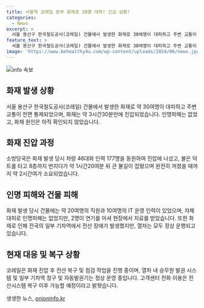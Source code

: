 ```yaml
---
title: 서울역 코레일 본부 화재로 30명 대피! 긴급 상황!
categories:
  - News
excerpt: >
  서울 용산구 한국철도공사(코레일) 건물에서 발생한 화재로 30여명이 대피하고 주변 교통이 전면 통제되었으나 인명피해는 없었던 것으로 확인됐다. 화재는 약 3시간30분만에 진압돼, 건물 내 직원들은 신속히 대피하여 인명피해가 없었으며, 전국 기차역의 일부에서는 전산 장애로 승차권 조회및 발매, 환불 작업이 일시 중단됐지만 열차는 정상 운행 중이다. 화재 원인은 아직 밝혀지지 않았으며, 소방당국은 정확한 원인 조사를 위해 노력하고 있다.
feature_text: >
  서울 용산구 한국철도공사(코레일) 건물에서 발생한 화재로 30여명이 대피하고 주변 교통이 전면 통제되었으나 인명피해는 없었던 것으로 확인됐다. 화재는 약 3시간30분만에 진압돼, 건물 내 직원들은 신속히 대피하여 인명피해가 없었으며, 전국 기차역의 일부에서는 전산 장애로 승차권 조회및 발매, 환불 작업이 일시 중단됐지만 열차는 정상 운행 중이다. 화재 원인은 아직 밝혀지지 않았으며, 소방당국은 정확한 원인 조사를 위해 노력하고 있다.
image: 'https://www.behealthy4u.com/wp-content/uploads/2024/06/news.jpg'
---
```


<p><img src="https://www.behealthy4u.com/wp-content/uploads/2024/06/news.jpg" alt="info 속보" /></p>

<h2 data-ke-size="size26">화재 발생 상황</h2>

<p data-ke-size="size16">서울 용산구 한국철도공사(코레일) 건물에서 발생한 화재로 약 30여명이 대피하고 주변 교통이 전면 통제되었으며, 화재는 약 3시간30분만에 진압되었습니다. 인명피해는 없었고, 화재 원인은 아직 확인되지 않았습니다.</p>

<h2 data-ke-size="size26">화재 진압 과정</h2>

<p data-ke-size="size16">소방당국은 화재 발생 당시 차량 46대와 인력 177명을 동원하여 진압에 나섰고, 불은 덕트를 타고 8층까지 번지다가 약 1시간20여분 뒤 큰 불길이 잡혔으며 완전히 꺼졌을 때까지 약 2시간여가 소요되었습니다.</p>

<h2 data-ke-size="size26">인명 피해와 건물 피해</h2>

<p data-ke-size="size16">화재 발생 당시 건물에는 약 20여명의 직원과 10여명의 IT 운영 인력이 있었으며, 자체 대피로 인명피해는 없었지만, 2명이 연기를 마셔 현장에서 치료를 받았습니다. 또한 화재로 인해 전국의 일부 기차역에서 전산 장애가 발생했지만, 열차는 모두 정상 운행되고 있습니다.</p>

<h2 data-ke-size="size26">현재 대응 및 복구 상황</h2>

<p data-ke-size="size16">코레일은 화재 진압 후 전산 복구 및 점검 작업을 진행 중이며, 열차 내 승무원 발권 시스템 및 일부 기차역 창구 및 자동발권기는 정상 운영 중입니다. 고객센터 전화 이용은 전산시스템 복구 이후 가능할 예정이라고 밝혓습니다.</p>
생생한 뉴스, <a href="https://onioninfo.kr" rel="dofollow">onioninfo.kr</a>


